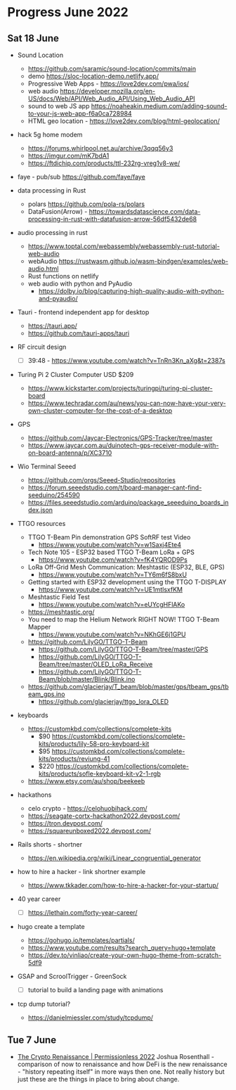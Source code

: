 # Progress June 2022

## Sat 18 June
  - Sound Location
    - https://github.com/saramic/sound-location/commits/main
    - demo https://sloc-location-demo.netlify.app/
    - Progressive Web Apps - https://love2dev.com/pwa/ios/
    - web audio https://developer.mozilla.org/en-US/docs/Web/API/Web_Audio_API/Using_Web_Audio_API
    - sound to web JS app https://noaheakin.medium.com/adding-sound-to-your-js-web-app-f6a0ca728984
    - HTML geo location - https://love2dev.com/blog/html-geolocation/
  - hack 5g home modem
    - https://forums.whirlpool.net.au/archive/3qqq56y3
    - https://imgur.com/mK7bdA1
    - https://ftdichip.com/products/ttl-232rg-vreg1v8-we/
  - faye - pub/sub https://github.com/faye/faye
  - data processing in Rust
    - polars https://github.com/pola-rs/polars
    - DataFusion(Arrow) - https://towardsdatascience.com/data-processing-in-rust-with-datafusion-arrow-56df5432de68
  - audio processing in rust
    - https://www.toptal.com/webassembly/webassembly-rust-tutorial-web-audio
    - webAudio https://rustwasm.github.io/wasm-bindgen/examples/web-audio.html
    - Rust functions on netlify
    - web audio with python and PyAudio
      - https://dolby.io/blog/capturing-high-quality-audio-with-python-and-pyaudio/
  - Tauri - frontend independent app  for desktop
    - https://tauri.app/
    - https://github.com/tauri-apps/tauri
  - RF circuit design
     - [ ] 39:48 - https://www.youtube.com/watch?v=TnRn3Kn_aXg&t=2387s
  - Turing Pi 2 Cluster Computer USD $209
    - https://www.kickstarter.com/projects/turingpi/turing-pi-cluster-board
    - https://www.techradar.com/au/news/you-can-now-have-your-very-own-cluster-computer-for-the-cost-of-a-desktop
  - GPS
    - https://github.com/Jaycar-Electronics/GPS-Tracker/tree/master
    - https://www.jaycar.com.au/duinotech-gps-receiver-module-with-on-board-antenna/p/XC3710
  - Wio Terminal Seeed
    - https://github.com/orgs/Seeed-Studio/repositories
    - https://forum.seeedstudio.com/t/board-manager-cant-find-seeduino/254590
    - https://files.seeedstudio.com/arduino/package_seeeduino_boards_index.json
  - TTGO resources
    - TTGO T-Beam Pin demonstration GPS SoftRF test Video
      - https://www.youtube.com/watch?v=w1Saxj4Ete4
    - Tech Note 105 - ESP32 based TTGO T-Beam LoRa + GPS
      - https://www.youtube.com/watch?v=fK4YQROD9Ps
    - LoRa Off-Grid Mesh Communication: Meshtastic (ESP32, BLE, GPS)
      - https://www.youtube.com/watch?v=TY6m6fS8bxU
    - Getting started with ESP32 development using the TTGO T-DISPLAY
      - https://www.youtube.com/watch?v=UE1mtlsxfKM
    - Meshtastic Field Test
      - https://www.youtube.com/watch?v=eUYcgHFlAKo
    - https://meshtastic.org/
    - You need to map the Helium Network RIGHT NOW! TTGO T-Beam Mapper
      - https://www.youtube.com/watch?v=NKhGE6j1GPU
    - https://github.com/LilyGO/TTGO-T-Beam
      - https://github.com/LilyGO/TTGO-T-Beam/tree/master/GPS
      - https://github.com/LilyGO/TTGO-T-Beam/tree/master/OLED_LoRa_Receive
      - https://github.com/LilyGO/TTGO-T-Beam/blob/master/Blink/Blink.ino
    - https://github.com/glacierjay/T_beam/blob/master/gps/tbeam_gps/tbeam_gps.ino
      - https://github.com/glacierjay/ttgo_lora_OLED

  - keyboards
    - https://customkbd.com/collections/complete-kits
      - $90 https://customkbd.com/collections/complete-kits/products/lily-58-pro-keyboard-kit
      - $95 https://customkbd.com/collections/complete-kits/products/reviung-41
      - $220 https://customkbd.com/collections/complete-kits/products/sofle-keyboard-kit-v2-1-rgb
    - https://www.etsy.com/au/shop/beekeeb

  - hackathons
    - celo crypto - https://celohuobihack.com/
    - https://seagate-cortx-hackathon2022.devpost.com/
    - https://tron.devpost.com/
    - https://squareunboxed2022.devpost.com/
  - Rails shorts - shortner
    - https://en.wikipedia.org/wiki/Linear_congruential_generator
  - how to hire a hacker - link shortner example
    - https://www.tkkader.com/how-to-hire-a-hacker-for-your-startup/
  - 40 year career
    - [ ] https://lethain.com/forty-year-career/
  - hugo create a template
    - https://gohugo.io/templates/partials/
    - https://www.youtube.com/results?search_query=hugo+template
    - https://dev.to/vinliao/create-your-own-hugo-theme-from-scratch-5df9
  - GSAP and ScroolTrigger - GreenSock
    - [ ] tutorial to build a landing page with animations

  - tcp dump tutorial?
    - https://danielmiessler.com/study/tcpdump/

## Tue 7 June
  - [The Crypto Renaissance | Permissionless 2022](https://vimeo.com/713492904)
    Joshua Rosenthall - comparison of now to renaissance and how DeFi is the
    new renaissance - "history repeating itself" in more ways then one. Not
    really history but just these are the things in place to bring about
    change.
